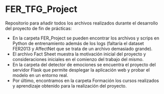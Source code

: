 # FER_TFG_Project

Repositorio para añadir todos los archivos realizados durante el desarrollo del proyecto de fin de prácticas:

- En la carpeta FER_Project se pueden encontrar los archivos y scrips en Python de entrenamiento además de los logs (faltaría el dataset FER2013 y AffectNet que se trata de un archivo demasiado grande).
- El archivo Fact Sheet muestra la motivación inicial del proyecto y consideraciones iniciales en el comienzo del trabajo del mismo.
- En la carpeta del detector de emociones se encuentra el proyecto del servidor Flask que permite desplegar la aplicación web y probar el modelo en un entorno real.
- Por último, encontramos en la carpeta Formación los cursos realizados y aprendizaje obtenido para la realización del proyecto.
